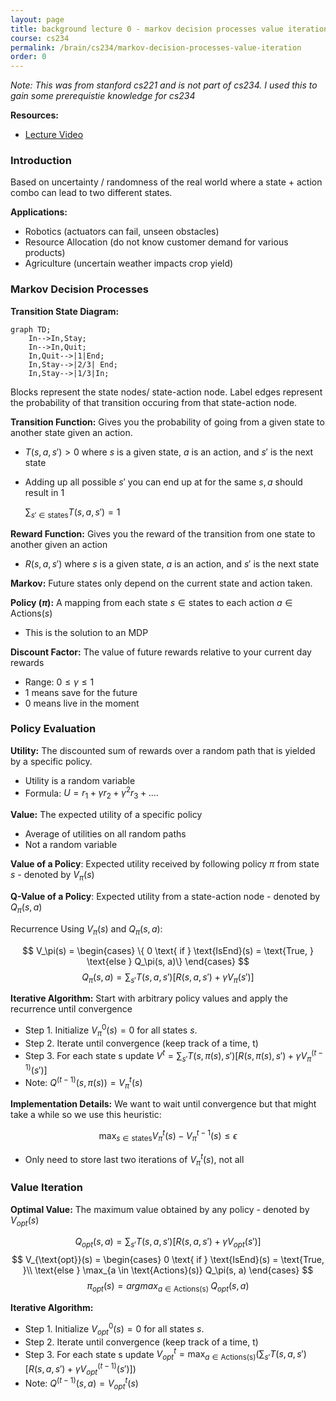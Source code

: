 ```yaml
---
layout: page
title: background lecture 0 - markov decision processes value iteration
course: cs234
permalink: /brain/cs234/markov-decision-processes-value-iteration
order: 0
---
```


*Note: This was from stanford cs221 and is not part of cs234. I used this to gain some prerequistie knowledge for cs234*

**Resources:**
- [Lecture Video](https://youtu.be/9g32v7bK3Co?feature=shared)

### Introduction
Based on uncertainty / randomness of the real world where a state + action combo can lead to two different states.

**Applications:**
- Robotics (actuators can fail, unseen obstacles)
- Resource Allocation (do not know customer demand for various products)
- Agriculture (uncertain weather impacts crop yield)

### Markov Decision Processes

**Transition State Diagram:** 

```mermaid!
graph TD;
    In-->In,Stay;
    In-->In,Quit;
    In,Quit-->|1|End;
    In,Stay-->|2/3| End;
    In,Stay-->|1/3|In;
```

Blocks represent the state nodes/ state-action node. Label edges represent the probability of that transition occuring from that state-action node.

**Transition Function:** Gives you the probability of going from a given state to another state given an action.
- $T(s, a, s') > 0$ where $s$ is a given state, $a$ is an action, and $s'$ is the next state
- Adding up all possible $s'$ you can end up at for the same $s, a$ should result in 1
    
    $\sum_{s' \in \text{states}}T(s, a, s') = 1$

**Reward Function:** Gives you the reward of the transition from one state to another given an action
- $R(s, a, s')$ where $s$ is a given state, $a$ is an action, and $s'$ is the next state

**Markov:** Future states only depend on the current state and action taken.

**Policy ($\pi$):** A mapping from each state $s \in \text{states}$ to each action $a \in \text{Actions}(s)$
- This is the solution to an MDP

**Discount Factor:** The value of future rewards relative to your current day rewards 
- Range: $0 \leq \gamma \leq 1$
- 1 means save for the future
- 0 means live in the moment

### Policy Evaluation

**Utility:** The discounted sum of rewards over a random path that is yielded by a specific policy.
- Utility is a random variable
- Formula: $U = r_1 + \gamma r_2 + \gamma^2 r_3 + ....$

**Value:** The expected utility of a specific policy
- Average of utilities on all random paths
- Not a random variable

**Value of a Policy**: Expected utility received by following policy $\pi$ from state $s$ - denoted by $V_\pi(s)$

**Q-Value of a Policy**: Expected utility from a state-action node - denoted by $Q_\pi(s, a)$

Recurrence Using $V_\pi(s)$ and $Q_\pi(s, a)$:

$$
V_\pi(s) = 
    \begin{cases}
        \{
        0 \text{ if } \text{IsEnd}(s) = \text{True, }
            \text{else } Q_\pi(s, a)\}
    \end{cases}
$$
$$Q_\pi(s, a) = \sum_{s'}T(s, a, s')[R(s, a, s') + \gamma V_\pi(s')]$$

**Iterative Algorithm:** Start with arbitrary policy values and apply the recurrence until convergence

- Step 1. Initialize $V^0_\pi(s) = 0$ for all states $s$.
- Step 2. Iterate until convergence (keep track of a time, t)
- Step 3. For each state s update $V^t = \sum_{s'}T(s, \pi(s), s')[R(s, \pi(s), s') + \gamma V^{(t-1)}_\pi(s')]$
- Note:  $Q^{(t-1)}(s, \pi(s)) = V^t_\pi(s)$

**Implementation Details:** We want to wait until convergence but that might take a while so we use this heuristic:

$$\text{max}_{s \in \text{states}} V^t _\pi(s) - V^{t-1} _\pi(s) \leq \epsilon$$

- Only need to store last two iterations of $V^t_\pi(s)$, not all 

### Value Iteration

**Optimal Value:** The maximum value obtained by any policy - denoted by $V_{opt}(s)$

$$Q_{opt}(s, a) = \sum_{s'}T(s, a, s')[R(s, a, s') + \gamma V_{opt}(s')]$$
$$
V_{\text{opt}}(s) = 
\begin{cases}
0 \text{ if } \text{IsEnd}(s) = \text{True, }\\
\text{else } \max_{a \in \text{Actions}(s)} Q_\pi(s, a)
\end{cases}
$$
$$\pi_{opt}(s) = argmax_{a \in \text{Actions(s) }} \text{ }Q_{opt}(s,a)$$

**Iterative Algorithm:** 
- Step 1. Initialize $V^0_{opt}(s) = 0$ for all states $s$.
- Step 2. Iterate until convergence (keep track of a time, t)
- Step 3. For each state s update $V_{opt}^t = \text{max}_{a \in \text{Actions(s)}} (\sum _{s'}T(s, a, s')[R(s, a, s') + \gamma V^{(t-1)} _{opt}(s')])$
- Note:  $Q^{(t-1)}(s, a) = V^t_{opt}(s)$
